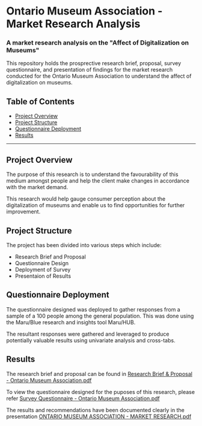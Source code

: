 # Ontario Museum Association - Market Research Analysis
### A market research analysis on the "Affect of Digitalization on Museums"

This repository holds the prosprective research brief, proposal, survey questionnaire, and presentation of findings for the market research conducted for the Ontario Museum Association to understand the affect of digitalization on museums.

## Table of Contents

- [Project Overview](#projectoverview)
- [Project Structure](#projectstructure)
- [Questionnaire Deployment](#deployment)
- [Results](#results)

***

<a id='projectoverview'></a>
## Project Overview

The purpose of this research is to understand the favourability of this medium amongst people and help the client make changes in accordance with the market demand. 

This research would help gauge consumer perception about the digitalization of museums and enable us to find opportunities for further improvement.

<a id='projectstructure'></a>
## Project Structure

The project has been divided into various steps which include:
* Research Brief and Proposal
* Questionnaire Design
* Deployment of Survey
* Presentaion of Results

<a id='deployment'></a>
## Questionnaire Deployment

The questionnaire designed was deployed to gather responses from a sample of a 100 people among the general population.
This was done using the Maru/Blue research and insights tool Maru/HUB.

The resultant responses were gathered and leveraged to produce potentially valuable results using univariate analysis and cross-tabs.

<a id='results'></a>
## Results

The research brief and proposal can be found in [Research Brief & Proposal - Ontario Museum Association.pdf](https://github.com/ankit-dhall/oma_market_research_data_analysis/blob/main/Research%20Brief%20%26%20Proposal%20-%20Ontario%20Museum%20Association.pdf)

To view the questionnaire designed for the puposes of this research, please refer [Survey Questionnaire - Ontario Museum Association.pdf](https://github.com/ankit-dhall/oma_market_research_data_analysis/blob/main/Survey%20Questionnaire%20-%20Ontario%20Museum%20Association.pdf)

The results and recommendations have been documented clearly in the presentation [ONTARIO MUSEUM ASSOCIATION - MARKET RESEARCH.pdf](https://github.com/ankit-dhall/oma_market_research_data_analysis/blob/main/ONTARIO%20MUSEUM%20ASSOCIATION%20-%20MARKET%20RESEARCH.pdf)
